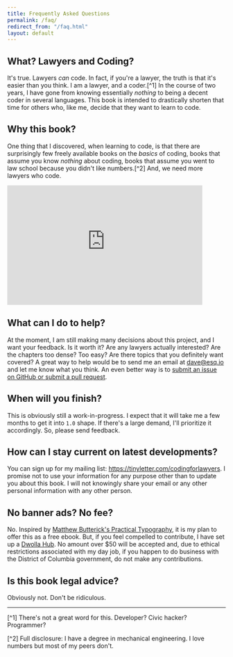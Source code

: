 ```yaml
---
title: Frequently Asked Questions
permalink: /faq/
redirect_from: "/faq.html"
layout: default
---
```


## What? Lawyers and Coding?

It's true. Lawyers *can* code. In fact, if you're a lawyer, the truth is that it's easier than you think. I am a lawyer, and a coder.[^1] In the course of two years, I have gone from knowing essentially *nothing* to being a decent coder in several languages. This book is intended to drastically shorten that time for others who, like me, decide that they want to learn to code.

## Why this book?

One thing that I discovered, when learning to code, is that there are surprisingly few freely available books on the *basics* of coding, books that assume you know *nothing* about coding, books that assume you went to law school because you didn't like numbers.[^2] And, we need more lawyers who code.

<div class="text-center">
<iframe id="Sandman Lecture" frameborder="0" allowfullscreen="" style="width:450px;height:275px;" src="https://suensemble.suffolk.edu/app/plugin/embed.aspx?ID=haHIpy_nR0CaMJomLUGlpg&displayTitle=false&startTime=0&autoPlay=false&hideControls=false&showCaptions=false&width=450&height=254&displaySharing=false"></iframe>

<p><http://www.abajournal.com/news/article/lawyers_and_developers_take_part_in_inaugural_hackcess_to_justice_legal_hac/></p>

</div>

## What can I do to help?

At the moment, I am still making many decisions about this project, and I want your feedback. Is it worth it? Are any lawyers actually interested? Are the chapters too dense? Too easy? Are there topics that you definitely want covered? A great way to help would be to send me an email at <dave@esq.io> and let me know what you think. An even better way is to [submit an issue on GitHub or submit a pull request](https://github.com/vzvenyach/codingforlawyers/issues).

## When will you finish?

This is obviously still a work-in-progress. I expect that it will take me a few months to get it into `1.0` shape. If there's a large demand, I'll prioritize it accordingly. So, please send feedback.

## How can I stay current on latest developments?

You can sign up for my mailing list: <https://tinyletter.com/codingforlawyers>. I promise not to use your information for any purpose other than to update you about this book. I will not knowingly share your email or any other personal information with any other person.

## No banner ads? No fee?

No. Inspired by [Matthew Butterick's Practical Typography](http://practicaltypography.com), it is my plan to offer this as a free ebook. But, if you feel compelled to contribute, I have set up a [Dwolla Hub](https://www.dwolla.com/hub/esqio). No amount over $50 will be accepted and, due to ethical restrictions associated with my day job, if you happen to do business with the District of Columbia government, do not make any contributions.

## Is this book legal advice?

Obviously not. Don't be ridiculous.

***

[^1] There's not a great word for this. Developer? Civic hacker? Programmer?

[^2] Full disclosure: I have a degree in mechanical engineering. I love numbers but most of my peers don't.  
